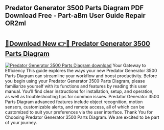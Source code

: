 ## Predator Generator 3500 Parts Diagram PDF Download Free - Part-aBm User Guide Repair OR2ml

# <h2><a href="http://dfkq7vo.blite.top/?on=Predator+Generator+3500+Parts+Diagram">🔗Download New 👉🔴 Predator Generator 3500 Parts Diagram</a></h2>

[![Predator Generator 3500 Parts Diagram download](https://i.imgur.com/lujVjoI.png)](http://dfkq7vo.blite.top/?on=Predator+Generator+3500+Parts+Diagram)
Your Gateway to Efficiency This guide explores the ways your new Predator Generator 3500 Parts Diagram can streamline your workflow and boost productivity. Before you begin using your Predator Generator 3500 Parts Diagram, please familiarize yourself with its functions and features by reading this user manual. You'll find clear instructions for installation, setup, and operation, as well as troubleshooting tips for common issues. Predator Generator 3500 Parts Diagram advanced features include object recognition, motion sensors, customizable alerts, and remote access, all of which can be customized to suit your preferences via the user interface. Thank You for Choosing Predator Generator 3500 Parts Diagram. We are excited to be part of your journey.
